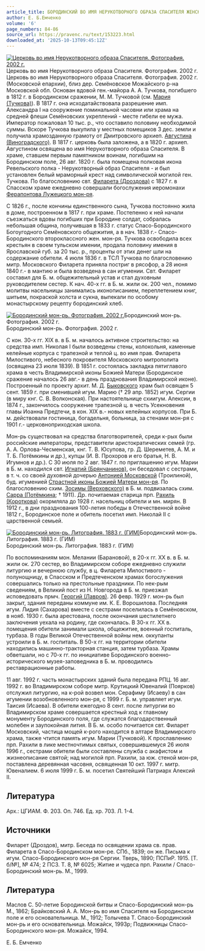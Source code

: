 ```yaml
---
article_title: БОРОДИНСКИЙ ВО ИМЯ НЕРУКОТВОРНОГО ОБРАЗА СПАСИТЕЛЯ ЖЕНСКИЙ МОНАСТЫРЬ
author: Е. Б.Емченко
volume: '6'
page_numbers: 84-86
source_url: https://pravenc.ru/text/153223.html
downloaded_at: '2025-10-13T09:45:12Z'
---
```


[![Церковь во имя Нерукотворного образа Спасителя. Фотография. 2002 г.](https://pravenc.ru/data/311/461/1234/i200.jpg "Кликните для увеличения картинки")](https://pravenc.ru/data/311/461/1234/i400.jpg)Церковь во имя Нерукотворного образа Спасителя. Фотография. 2002 г.  
Церковь во имя Нерукотворного образа Спасителя. Фотография. 2002 г.(Московской епархии), близ дер. Семёновское Можайского р-на Московской обл. Основан вдовой ген.-майора А. А. Тучкова, погибшего в 1812 г. в Бородинском сражении, М. М. Тучковой (см. [Мария (Тучкова)](<https://pravenc.ru/text/Мария (Тучкова).html>)). В 1817 г. она исходатайствовала разрешение имп. Александра I на сооружение поминальной часовни или храма на средней флеши Семёновских укреплений - месте гибели ее мужа. Император пожаловал 10 тыс. р., что составило половину необходимой суммы. Вскоре Тучкова выкупила у местных помещиков 3 дес. земли и получила храмозданную грамоту от Дмитровского архиеп. [Августина (Виноградского)](https://pravenc.ru/text/Августин.html). В 1817 г. церковь была заложена, а в 1820 г. архиеп. Августином освящена во имя Нерукотворного образа Спасителя. В храме, ставшем первым памятником воинам, погибшим на Бородинском поле, 26 авг. 1820 г. была помещена полковая икона Ревельского полка - Нерукотворный образ Спасителя - и был установлен белый мраморный крест над символической могилой ген. Тучкова. По благословению свт. [Филарета (Дроздова)](https://pravenc.ru/text/Филарет.html) с 1827 г. в Спасском храме ежедневно совершали богослужения иеромонахи [Ферапонтова Лужецкого мон-ря](<https://pravenc.ru/text/Ферапонтова Лужецкого мон-ря.html>).

С 1826 г., после кончины единственного сына, Тучкова постоянно жила в доме, построенном в 1817 г. при храме. Постепенно к ней начали съезжаться вдовы погибших при Бородине солдат, собралась небольшая община, получившая в 1833 г. статус Спасо-Бородинского Богоугодного Семёновского общежития, а в нач. 1838 г.- Спасо-Бородинского второклассного жен. мон-ря. Тучкова освободила всех крестьян в своем тульском имении, продала половину имения в Ярославской губ. за 20 тыс. р., проценты от этих денег шли на содержание обители. 4 июля 1836 г. в ТСЛ Тучкова по благословению митр. Московского Филарета приняла постриг в рясофор, а 28 июня 1840 г.- в мантию и была возведена в сан игумении. Свт. Филарет составил для Б. м. общежительный устав и стал духовным руководителем сестер. К нач. 40-х гг. в Б. м. жили ок. 200 чел., помимо молитвы насельницы занимались иконописанием, переплетением книг, шитьем, покраской холста и сукна, выпекали по особому монастырскому рецепту бородинский хлеб.

[![Бородинский мон-рь. Фотография. 2002 г.](https://pravenc.ru/data/342/461/1234/i200.jpg "Кликните для увеличения картинки")](https://pravenc.ru/data/342/461/1234/i400.jpg)Бородинский мон-рь. Фотография. 2002 г.  
Бородинский мон-рь. Фотография. 2002 г.

С кон. 30-х гг. XIX в. в Б. м. началось активное строительство: на средства имп. Николая I были возведены стены, колокольня, каменные келейные корпуса с трапезной и теплой ц. во имя прав. Филарета Милостивого, небесного покровителя Московского митрополита (освящена 23 июля 1839). В 1851 г. состоялась закладка пятиглавого храма в честь Владимирской иконы Божией Матери (Бородинское сражение началось 26 авг.- в день празднования Владимирской иконе). Построенный по проекту архит. М. Д. [Быковского](https://pravenc.ru/text/Быковского.html) храм был освящен 5 сент. 1859 г. при сменившей игум. Марию († 29 апр. 1852) игум. Сергии (в миру кнг. С. В. Волконская). При настоятельнице схиигум. Алексии, в 1874 г., закончилось сооружение трапезной ц. в честь Усекновения главы Иоанна Предтечи, в кон. XIX в.- новых келейных корпусов. При Б. м. действовали гостиница, богадельня, больница, за стенами мон-ря с 1901 г.- церковноприходская школа.

Мон-рь существовал на средства благотворителей, среди к-рых были российские императоры, представители аристократических семей (гр. А. А. Орлова-Чесменская, кнг. Т. В. Юсупова, гр. Д. Шереметев, А. М. и Т. Б. Потёмкины и др.), купцы (И. В. Прохоров и его братья, Н. В. Игумнов и др.). С 30 июля по 2 авг. 1847 г. по приглашению игум. Марии в Б. м. находился свт. [Игнатий (Брянчанинов)](<https://pravenc.ru/text/Игнатий (Брянчанинов).html>), он беседовал с сестрами, в т. ч. со своей духовной дочерью [Антонией Московской](<https://pravenc.ru/text/Антонией Московской.html>) (Троилиной), буд. игуменией [Страстной иконы Божией Матери мон-ря](<https://pravenc.ru/text/Страстной иконы Божией Матери мон-ря.html>). По благословению схим. [Зосимы (Верховского)](<https://pravenc.ru/text/Зосимы (Верховского).html>) в Б. м. подвизалась схим. [Сарра (Потёмкина](<https://pravenc.ru/text/Сарра (Потёмкина.html>); † 1911). Др. почитаемая старица прп. [Рахиль (Короткова)](<https://pravenc.ru/text/Рахиль (Короткова).html>) окормляла до 1928 г. насельниц обители и мн. мирян. В 1912 г., в дни празднования 100-летия победы в Отечественной войне 1812 г., Бородинское поле и обитель посетил имп. Николай II с царственной семьей.

[![Бородинский мон-рь. Литография. 1883 г. (ГИМ)](https://pravenc.ru/data/914/459/1234/i200.jpg "Кликните для увеличения картинки")](https://pravenc.ru/data/914/459/1234/i400.jpg)Бородинский мон-рь. Литография. 1883 г. (ГИМ)  
Бородинский мон-рь. Литография. 1883 г. (ГИМ)

По воспоминаниям мон. Мелании (Барановой), в 20-х гг. XX в. в Б. м. жили ок. 270 сестер, во Владимирском соборе ежедневно служили литургию и вечернюю службу, в ц. Филарета Милостивого - полунощницу, в Спасском и Предтеченском храмах богослужения совершались только на престольные праздники. По нек-рым сведениям, в Великий пост из Н. Новгорода в Б. м. приезжал исповедовать прмч. [Георгий (Лавров)](<https://pravenc.ru/text/Георгий (Лавров).html>). 26 февр. 1929 г. мон-рь был закрыт, здания переданы коммуне им. К. Е. Ворошилова. Последняя игум. Лидия (Сахарова) вместе с сестрами поселилась в Семёновском, в нояб. 1930 г. была арестована, после окончания шестилетнего заключения уехала на родину, где скончалась. В 30-х гг. XX в. помещения обители занимали школа, общежитие, военный госпиталь, турбаза. В годы Великой Отечественной войны нем. оккупанты устроили в Б. м. госпиталь. В 50-х гг. на территории обители находились машинно-тракторная станция, затем турбаза. Храмы обветшали, но с 70-х гг. по инициативе Бородинского военно-исторического музея-заповедника в Б. м. проводились реставрационные работы.

11 авг. 1992 г. часть монастырских зданий была передана РПЦ. 16 авг. 1992 г. во Владимирском соборе митр. Крутицкий Ювеналий (Поярков) отслужил литургию, на к-рой возвел мон. Серафиму (Исаеву) в сан игумении возобновленного мон-ря, с 1999 г. Б. м. управляет игум. Таисия (Исаева). В обители ежегодно 8 сент. после литургии во Владимирском храме совершается крестный ход к главному монументу Бородинского поля, где служатся благодарственный молебен и заупокойная лития. В Б. м. особо почитается свт. Филарет Московский, частица мощей к-рого находится в алтаре Владимирского храма, также чтится память игум. Марии (Тучковой). К прославлению прп. Рахили в лике местночтимых святых, совершившемуся 26 июля 1996 г., сестрами обители были составлены служба с акафистом и жизнеописание святой; над могилой прп. Рахили, за юж. стеной мон-ря, поставлена деревянная часовня, освященная 10 окт. 1997 г. митр. Ювеналием. 6 июля 1999 г. Б. м. посетил Святейший Патриарх Алексий II.

## Литература

Арх.: ЦГИАМ. Ф. 203. Оп. 746. Ед. хр. 703. Л. 1-4.

## Источники

Филарет (Дроздов), митр. Беседа по освящении храма св. прав. Филарета в Спасо-Бородинском мон-ре. СПб., 1839; он же. Письма к игум. Спасо-Бородинского мон-ря Сергии. Тверь, 1890; ПСПиР. 1915. [Т. б/№], № 474; 2 ПСЗ. Т. 8, № 6025; Житие и чудеса прп. Рахили / Спасо-Бородинский мон-рь. М., 1999.

## Литература

Маслов С. 50-летие Бородинской битвы и Спасо-Бородинский мон-рь М., 1862; Брайковский А. А. Мон-рь во имя Спасителя на Бородинском поле и его основательница. М., 1912; Толычева Т. Спасо-Бородинский мон-рь и его основательница. Можайск, 1993р; Подвижницы Спасо-Бородинского мон-ря. Можайск, 1994.

Е. Б.  Емченко
